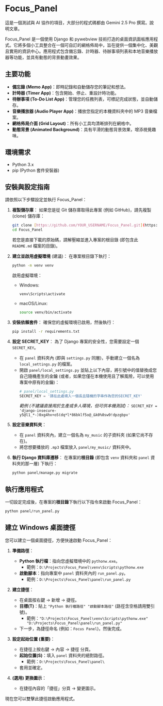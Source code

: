 # Focus_Panel

這是一個測試與 AI 協作的項目，大部分的程式碼都由 Gemini 2.5 Pro 撰寫。說明文章。

Focus_Panel 是一個使用 Django 和 pywebview 技術打造的桌面資訊面板應用程式。它將多個小工具整合在一個可自訂的網格佈局中，旨在提供一個集中化、美觀且實用的資訊中心。應用程式包含備忘錄、計時器、待辦事項列表和本地音樂播放器等功能，並具有動態的背景動畫效果。

## 主要功能

* **備忘錄 (Memo App)**：即時記錄和自動儲存您的筆記和想法。
* **計時器 (Timer App)**：包含開始、停止、重設計時功能。
* **待辦事項 (To-Do List App)**：管理您的任務列表，可標記完成狀態，並自動儲存。
* **音樂播放器 (Audio Player App)**：播放您指定的本機資料夾中的 MP3 音樂檔案。
* **網格佈局介面 (Grid Layout)**：所有小工具均清晰排列在網格中。
* **動態背景 (Animated Background)**：具有平滑的動態背景效果，增添視覺趣味。

## 環境需求

* Python 3.x
* pip (Python 套件安裝器)

## 安裝與設定指南

請依照以下步驟設定並執行 Focus_Panel：

1.  **複製儲存庫**：
    如果您是從 Git 儲存庫取得此專案 (例如 GitHub)，請先複製 (clone) 儲存庫：
    ```bash
    git clone [https://github.com/YOUR_USERNAME/Focus_Panel.git](https://github.com/YOUR_USERNAME/Focus_Panel.git)
    cd Focus_Panel
    ```
    若您是直接下載的原始碼，請解壓縮並進入專案的根目錄 (即包含此 `README.md` 檔案的目錄)。

2.  **建立並啟用虛擬環境** (建議)：
    在專案根目錄下執行：
    ```bash
    python -m venv venv
    ```
    啟用虛擬環境：
    * Windows:
        ```bash
        venv\Scripts\activate
        ```
    * macOS/Linux:
        ```bash
        source venv/bin/activate
        ```

3.  **安裝依賴套件**：
    確保您的虛擬環境已啟用，然後執行：
    ```bash
    pip install -r requirements.txt
    ```

4.  **設定 SECRET_KEY**：
    為了 Django 專案的安全性，您需要設定一個 `SECRET_KEY`。
    * 在 `panel` 資料夾內 (即與 `settings.py` 同層)，手動建立一個名為 `local_settings.py` 的檔案。
    * 開啟 `panel/local_settings.py` 並貼上以下內容，將引號中的值替換成您自己隨機產生的金鑰 (或者，如果您僅在本機使用且了解風險，可以使用專案中原有的金鑰)：
        ```python
        # panel/local_settings.py
        SECRET_KEY = '請在此處填入一個長且隨機的字串作為您的SECRET_KEY'
        ```
        *範例 (不建議直接用於生產或多人環境，但可供本機測試)：*
        `SECRET_KEY = 'django-insecure-y5@l1_*-)0xg4hx+o5(dq*l*86bklf5o@_&k0%0sw9!dpzgbpv'`
5.  **設定音樂資料夾**：
    * 在 `panel` 資料夾內，建立一個名為 `my_music` 的子資料夾 (如果它尚不存在)。
    * 將您想要播放的 `.mp3` 檔案放入 `panel/my_music/` 資料夾中。
6.  **執行 Django 資料庫遷移**：
    在專案的**根目錄** (即包含 `venv` 資料夾和 `panel` 資料夾的那一層) 下執行：
    ```bash
    python panel/manage.py migrate
    ```

## 執行應用程式

一切設定完成後，在專案的**根目錄**下執行以下指令來啟動 Focus_Panel：

```bash
python panel/run_panel.py
```

## 建立 Windows 桌面捷徑

您可以建立一個桌面捷徑，方便快速啟動 Focus_Panel：

1.  **準備路徑**：
    * **Python 執行檔**：指向您虛擬環境中的 `pythonw.exe`。
        * 範例：`D:\Projects\Focus_Panel\venv\Scripts\pythonw.exe`
    * **啟動腳本**：指向專案中 `panel` 資料夾內的 `run_panel.py`。
        * 範例：`D:\Projects\Focus_Panel\panel\run_panel.py`

2.  **建立捷徑**：
    * 在桌面按右鍵 -> 新增 -> 捷徑。
    * **目標(T)**：貼上 `"Python 執行檔路徑" "啟動腳本路徑"` (路徑含空格請用雙引號)。
        * 範例：`"D:\Projects\Focus_Panel\venv\Scripts\pythonw.exe" "D:\Projects\Focus_Panel\panel\run_panel.py"`
    * 下一步，為捷徑命名 (例如：`Focus Panel`)，然後完成。

3.  **設定起始位置 (重要)**：
    * 在捷徑上按右鍵 -> 內容 -> 捷徑 分頁。
    * **起始位置(S)**：填入 `panel` 資料夾的絕對路徑。
        * 範例：`D:\Projects\Focus_Panel\panel\`
    * 套用並確定。

4.  **(選用) 更換圖示**：
    * 在捷徑內容的「捷徑」分頁 -> 變更圖示。

現在您可以雙擊此捷徑啟動應用程式。